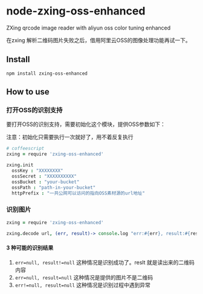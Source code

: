 # node-zxing-oss-enhanced
ZXing qrcode image reader with aliyun oss color tuning enhanced

在zxing 解析二维码图片失败之后，借用阿里云OSS的图像处理功能再试一下。


## Install

```
npm install zxing-oss-enhanced
```

## How to use

### 打开OSS的识别支持

要打开OSS的识别支持，需要初始化这个模块，提供OSS参数如下：

注意：初始化只需要执行一次就好了，用不着反复执行

```coffeescript
# coffeescript
zxing = require 'zxing-oss-enhanced'

zxing.init
  ossKey : "XXXXXXXX"
  ossSecret : "XXXXXXXXXX"
  ossBucket : "your-bucket"
  ossPath : "path-in-your-bucket"
  httpPrefix : "一共公网可以访问的指向OSS素材源的url地址"
```

### 识别图片


```coffeescript
zxing = require 'zxing-oss-enhanced'

zxing.decode url, (err, result)-> console.log "err:#{err}, result:#{result}"
```

#### 3 种可能的识别结果

 1. `err=null, result!=null` 这种情况是识别成功了。reslt 就是读出来的二维码内容
 1. `err=null, result=null` 这种情况是提供的图片不是二维码
 1. `err!=null, result=null` 这种情况是识别过程中遇到异常


